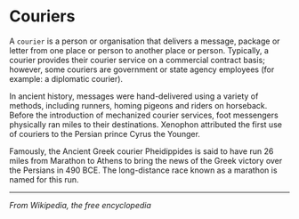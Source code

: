 # Couriers

A `courier` is a person or organisation that delivers a message, package or letter from one place or person to another place or person. Typically, a courier provides their courier service on a commercial contract basis; however, some couriers are government or state agency employees (for example: a diplomatic courier). 

In ancient history, messages were hand-delivered using a variety of methods, including runners, homing pigeons and riders on horseback. Before the introduction of mechanized courier services, foot messengers physically ran miles to their destinations. Xenophon attributed the first use of couriers to the Persian prince Cyrus the Younger.

Famously, the Ancient Greek courier Pheidippides is said to have run 26 miles from Marathon to Athens to bring the news of the Greek victory over the Persians in 490 BCE. The long-distance race known as a marathon is named for this run. 

---

*From Wikipedia, the free encyclopedia*
